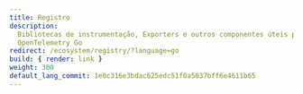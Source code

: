 ```yaml
---
title: Registro
description:
  Bibliotecas de instrumentação, Exporters e outros componentes úteis para o
  OpenTelemetry Go
redirect: /ecosystem/registry/?language=go
build: { render: link }
weight: 300
default_lang_commit: 1e0c316e3bdac625edc51f0a5037bff6e4611b65
---
```

